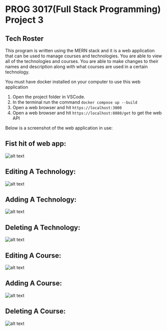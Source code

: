 # PROG 3017(Full Stack Programming) Project 3
## Tech Roster

This program is written using the MERN stack and it is a web application that can be used
to manage courses and technologies. You are able to view all of the technologies and courses.
You are able to make changes to their names and description along with what courses are used
in a certain technology.


You must have docker installed on your computer to use this web application

1. Open the project folder in VSCode.
2. In the terminal run the command `docker compose up --build`
4. Open a web browser and hit `https://localhost:3000`
5. Open a web browser and hit `https://localhost:8080/get` to get the web API


Below is a screenshot of the web application in use:
## Fist hit of web app:
![alt text](https://github.com/Trailblazer780/mern-stack-app/blob/master/Picture/Picture1.JPG)

## Editing A Technology:
![alt text](https://github.com/Trailblazer780/mern-stack-app/blob/master/Picture/Picture2.JPG)

## Adding A Technology:
![alt text](https://github.com/Trailblazer780/mern-stack-app/blob/master/Picture/Picture3.JPG)

## Deleting A Technology:
![alt text](https://github.com/Trailblazer780/mern-stack-app/blob/master/Picture/picture7.JPG)

## Editing A Course:
![alt text](https://github.com/Trailblazer780/mern-stack-app/blob/master/Picture/Picture4.JPG)

## Adding A Course:
![alt text](https://github.com/Trailblazer780/mern-stack-app/blob/master/Picture/Picture5.JPG)

## Deleting A Course:
![alt text](https://github.com/Trailblazer780/mern-stack-app/blob/master/Picture/Picture6.JPG)
